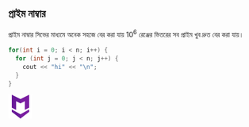 ## প্রাইম নাম্বার
প্রাইম নাম্বার সিভের মাধ্যমে অনেক সহজে বের করা যায় 10<sup>6</sup> রেঞ্জের ভিতরের সব প্রাইম খুব দ্রুত বের করা যায়।
```c++
for(int i = 0; i < n; i++) {
  for (int j = 0; j < n; j++) {
    cout << "hi" << "\n";
  }
}
```

![alt text](https://github.com/adam-p/markdown-here/raw/master/src/common/images/icon48.png)
